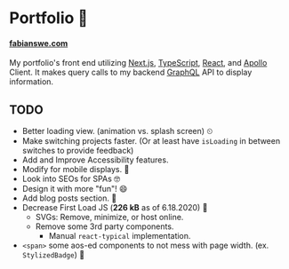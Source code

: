 # Portfolio 👀

#### [fabianswe.com](https://www.fabianswe.com)

 My portfolio's front end utilizing [Next.js](https://nextjs.org/), [TypeScript](https://www.typescriptlang.org/), [React](http://reactjs.org/), and [Apollo](http://apollographql.com/) Client. It makes query calls to my backend [GraphQL](http://graphql.org/) API to display information.

## TODO

* Better loading view. (animation vs. splash screen) ⏲
* Make switching projects faster. (Or at least have `isLoading` in between switches to provide feedback)
* Add and Improve Accessibility features.
* Modify for mobile displays. 📱
* Look into SEOs for SPAs 🤓
* Design it with more "fun"! 😄
* Add blog posts section. 📄
* Decrease First Load JS (**226 kB** as of 6.18.2020) 🐌
  * SVGs: Remove, minimize, or host online.
  * Remove some 3rd party components.
    * Manual `react-typical` implementation.
* `<span>` some aos-ed components to not mess with page width. (ex. `StylizedBadge`) 👻
